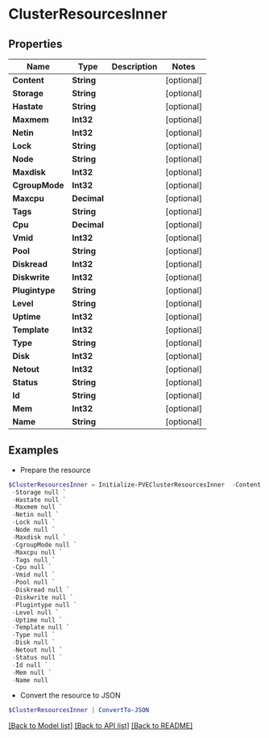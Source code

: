 # ClusterResourcesInner
## Properties

Name | Type | Description | Notes
------------ | ------------- | ------------- | -------------
**Content** | **String** |  | [optional] 
**Storage** | **String** |  | [optional] 
**Hastate** | **String** |  | [optional] 
**Maxmem** | **Int32** |  | [optional] 
**Netin** | **Int32** |  | [optional] 
**Lock** | **String** |  | [optional] 
**Node** | **String** |  | [optional] 
**Maxdisk** | **Int32** |  | [optional] 
**CgroupMode** | **Int32** |  | [optional] 
**Maxcpu** | **Decimal** |  | [optional] 
**Tags** | **String** |  | [optional] 
**Cpu** | **Decimal** |  | [optional] 
**Vmid** | **Int32** |  | [optional] 
**Pool** | **String** |  | [optional] 
**Diskread** | **Int32** |  | [optional] 
**Diskwrite** | **Int32** |  | [optional] 
**Plugintype** | **String** |  | [optional] 
**Level** | **String** |  | [optional] 
**Uptime** | **Int32** |  | [optional] 
**Template** | **Int32** |  | [optional] 
**Type** | **String** |  | [optional] 
**Disk** | **Int32** |  | [optional] 
**Netout** | **Int32** |  | [optional] 
**Status** | **String** |  | [optional] 
**Id** | **String** |  | [optional] 
**Mem** | **Int32** |  | [optional] 
**Name** | **String** |  | [optional] 

## Examples

- Prepare the resource
```powershell
$ClusterResourcesInner = Initialize-PVEClusterResourcesInner  -Content null `
 -Storage null `
 -Hastate null `
 -Maxmem null `
 -Netin null `
 -Lock null `
 -Node null `
 -Maxdisk null `
 -CgroupMode null `
 -Maxcpu null `
 -Tags null `
 -Cpu null `
 -Vmid null `
 -Pool null `
 -Diskread null `
 -Diskwrite null `
 -Plugintype null `
 -Level null `
 -Uptime null `
 -Template null `
 -Type null `
 -Disk null `
 -Netout null `
 -Status null `
 -Id null `
 -Mem null `
 -Name null
```

- Convert the resource to JSON
```powershell
$ClusterResourcesInner | ConvertTo-JSON
```

[[Back to Model list]](../README.md#documentation-for-models) [[Back to API list]](../README.md#documentation-for-api-endpoints) [[Back to README]](../README.md)

